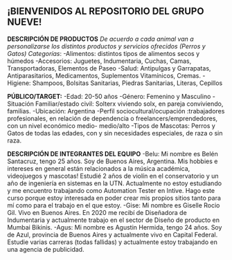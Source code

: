 ## ¡BIENVENIDOS AL REPOSITORIO DEL GRUPO NUEVE!

**DESCRIPCIÓN DE PRODUCTOS**
*De acuerdo a cada animal van a personalizarse los distintos productos y servicios ofrecidos (Perros y Gatos)
Categorías*:
-Alimentos: distintos tipos de alimentos secos y húmedos
-Accesorios: Juguetes, Indumentaria, Cuchas, Camas, Transportadoras, Elementos de Paseo
-Salud: Antipulgas y Garrapatas, Antiparasitarios, Medicamentos, Suplementos Vitamínicos, Cremas.
-Higiene: Shampoos, Bolsitas Sanitarias, Piedras Sanitarias, Literas, Cepillos

**PÚBLICO/TARGET:**
-Edad: 20-50 años
-Género: Femenino y Masculino
-Situación Familiar/estado civil: Solterx viviendo solx, en pareja conviviendo, familias.
-Ubicación: Argentina
-Perfil sociocultural/ocupación :trabajadores profesionales, en relación de dependencia o freelancers/emprendedores, con un nivel económico medio- medio/alto
-Tipos de Mascotas: Perros y Gatos de todas las edades, con y sin necesidades especiales, de raza o sin raza.

**DESCRIPCIÓN DE INTEGRANTES DEL EQUIPO**
-Belu: Mi nombre es Belén Santacruz, tengo 25 años. Soy de Buenos Aires, Argentina. Mis hobbies e intereses en general están relacionados a la música académica, videojuegos y mascotas! Estudié 2 años de violín en el conservatorio y un año de ingeniería en sistemas en la UTN. Actualmente no estoy estudiando y me encuentro trabajando como Automation Tester en Intive. Hago este curso porque estoy interesada en poder crear mis propios sitios tanto para mí como para el trabajo en el que estoy.
-Gise: Mi nombre es Giselle Rocio Gil. Vivo en Buenos Aires. En 2020 me recibí de Diseñadora de Indumentaria y actualmente trabajo en el sector de Diseño de producto en Mumbai Bikinis.
-Agus: Mi nombre es Agustin Hermida, tengo 24 años. Soy de Azul, provincia de Buenos Aires y actualmente vivo en Capital Federal. Estudie varias carreras (todas fallidas) y actualmente estoy trabajando en una agencia de publicidad.